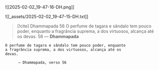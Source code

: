 ![[2025-02-02_19-47-16-DH.png]]

![[_assets/2025-02-02_19-47-15-DH.txt]]

> [!cite] Dhammapada 56
> O perfume de tagara e sândalo tem pouco poder, enquanto
a fragrância suprema, a dos virtuosos, alcança até os
devas. 56
   — **Dhammapada**

```text title="Dhammapada 56"
O perfume de tagara e sândalo tem pouco poder, enquanto
a fragrância suprema, a dos virtuosos, alcança até os
devas.

      — Dhammapada, verso 56
```
